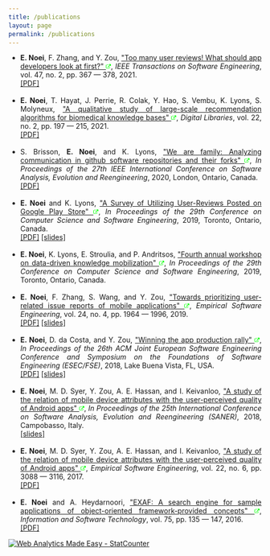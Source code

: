 ```yaml
---
title: /publications
layout: page
permalink: /publications
---
```


<ul style="text-align:justify;">
    <li><b>E. Noei</b>, F. Zhang, and Y. Zou, <a target="_blank" href="http://dx.doi.org/10.1109/TSE.2019.2893171">"Too many user reviews! What should app developers look at first?" <img width="10px" alt="Ehsan Noei" src="images/ex.png" /></a>, <i>IEEE Transactions on Software Engineering</i>, vol. 47, no. 2, pp. 367 — 378, 2021.
    <br/>
    <a href="./papers/noei2019keytopics.pdf">[PDF]</a></li>
    <br/>
    <li><b>E. Noei</b>, T. Hayat, J. Perrie, R. Colak, Y. Hao, S. Vembu, K. Lyons, S. Molyneux, <a target="_blank" href="http://dx.doi.org/10.1007/s00799-021-00300-3">"A qualitative study of large-scale recommendation algorithms for biomedical knowledge bases" <img width="10px" alt="Ehsan Noei" src="images/ex.png" /></a>, <i>Digital Libraries</i>, vol. 22, no. 2, pp. 197 — 215, 2021.
    <br/>
    <a href="./papers/noei2021recommender.pdf">[PDF]</a></li>
    <br/>
    <li>S. Brisson, <b>E. Noei</b>, and K. Lyons, <a target="_blank" href="http://dx.doi.org/10.1109/SANER48275.2020.9054834">"We are family: Analyzing communication in github software repositories and their forks" <img width="10px" alt="Ehsan Noei" src="images/ex.png" /></a>, <i>In Proceedings of the 27th IEEE International Conference on Software Analysis, Evolution and Reengineering</i>, 2020, London, Ontario, Canada.
    <br/>
    <a href="./papers/brisson2019family.pdf">[PDF]</a></li>
    <br/>
    <li><b>E. Noei</b> and K. Lyons, <a target="_blank" href="https://dl.acm.org/citation.cfm?id=3370278">"A Survey of Utilizing User-Reviews Posted on Google Play Store" <img width="10px" alt="Ehsan Noei" src="images/ex.png" /></a>, <i>In Proceedings of the 29th Conference on Computer Science and Software Engineering</i>, 2019, Toronto, Ontario, Canada.
    <br/>
    <a href="./papers/noei2019utilizing.pdf">[PDF]</a> <a href="./papers/noei2019utilizing-presentation.pdf">[slides]</a></li>
    <br/>
    <li><b>E. Noei</b>, K. Lyons, E. Stroulia, and P. Andritsos, <a target="_blank" href="https://dl.acm.org/citation.cfm?id=3370325">"Fourth annual workshop on data-driven knowledge mobilization" <img width="10px" alt="Ehsan Noei" src="images/ex.png" /></a>, <i>In Proceedings of the 29th Conference on Computer Science and Software Engineering</i>, 2019, Toronto, Ontario, Canada.</li>
    <br/>
    <li><b>E. Noei</b>, F. Zhang, S. Wang, and Y. Zou, <a target="_blank" href="http://dx.doi.org/10.1007/s10664-019-09684-y">"Towards prioritizing user-related issue reports of mobile applications" <img width="10px" alt="Ehsan Noei" src="images/ex.png" /></a>, <i>Empirical Software Engineering</i>, vol. 24, no. 4, pp. 1964 — 1996, 2019.
    <br/>
    <a href="./papers/noei2019prioritizing.pdf">[PDF]</a> <a href="./papers/noei2019prioritizing-presentation.pdf">[slides]</a></li>
    <br/>
    <li><b>E. Noei</b>, D. da Costa, and Y. Zou, <a target="_blank" href="http://dx.doi.org/10.1145/3236024.3236044">"Winning the app production rally" <img width="10px" alt="Ehsan Noei" src="images/ex.png" /></a>, <i>In Proceedings of the 26th ACM Joint European Software Engineering Conference and Symposium on the Foundations of Software Engineering (ESEC/FSE)</i>, 2018, Lake Buena Vista, FL, USA.
    <br/>
    <a href="./papers/noei2018winning.pdf">[PDF]</a> <a href="./papers/noei2018winning-presentation.pdf">[slides]</a></li>	
    <br/>
    <li><b>E. Noei</b>, M. D. Syer, Y. Zou, A. E. Hassan, and I. Keivanloo, <a target="_blank" href="http://dx.doi.org/10.1109/SANER.2018.8330235">"A study of the relation of mobile device attributes with the user-perceived quality of Android apps" <img width="10px" alt="Ehsan Noei" src="images/ex.png" /></a>, <i>In Proceedings of the 25th International Conference on Software Analysis, Evolution and Reengineering (SANER)</i>, 2018,  Campobasso, Italy.
    <br/>
    <a href="./papers/noei2018device-presentation.pdf">[slides]</a></li>
    <br/>
    <li><b>E. Noei</b>, M. D. Syer, Y. Zou, A. E. Hassan, and I. Keivanloo, <a target="_blank" href="http://dx.doi.org/10.1007/s10664-017-9507-3">"A study of the relation of mobile device attributes with the user-perceived quality of Android apps" <img width="10px" alt="Ehsan Noei" src="images/ex.png" /></a>, <i>Empirical Software Engineering</i>, vol. 22, no. 6, pp. 3088 &mdash; 3116, 2017.
    <br/>
    <a href="http://sail.cs.queensu.ca/Downloads/EMSE2017_AStudyOfTheRelationOfMobileDeviceAttributesWithTheUser-perceivedQualityOfAndroidApps.pdf">[PDF]</a></li>
    <br/>
    <li><b>E. Noei</b> and A. Heydarnoori, <a target="_blank" href="http://dx.doi.org/10.1016/j.infsof.2016.03.007">"EXAF: A search engine for sample applications of object-oriented framework-provided concepts" <img width="10px" alt="Ehsan Noei" src="images/ex.png" /></a>, <i> Information and Software Technology</i>, vol. 75, pp. 135 &mdash; 147, 2016.
    <br/>
    <a href="./papers/noei2016EXAF.pdf">[PDF]</a></li>
</ul>

<!-- Default Statcounter code for Homepage https://enoei.github.io/ -->
<script type="text/javascript">
var sc_project=12369002; 
var sc_invisible=1; 
var sc_security="c6459cff"; 
var sc_https=1; 
</script>
<script type="text/javascript"
src="https://www.statcounter.com/counter/counter.js" async></script>
<noscript><div class="statcounter"><a title="Web Analytics Made Easy -
StatCounter" href="https://statcounter.com/" target="_blank"><img
class="statcounter" src="https://c.statcounter.com/12369002/0/c6459cff/1/"
alt="Web Analytics Made Easy - StatCounter"></a></div></noscript>
<!-- End of Statcounter Code -->

<!-- Global site tag (gtag.js) - Google Analytics -->
<script async src="https://www.googletagmanager.com/gtag/js?id=UA-174161302-1"></script>
<script>
window.dataLayer = window.dataLayer || [];
function gtag(){dataLayer.push(arguments);}
gtag('js', new Date());

gtag('config', 'UA-174161302-1');
</script>